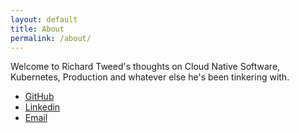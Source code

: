 ```yaml
---
layout: default
title: About
permalink: /about/
---
```

Welcome to Richard Tweed's thoughts on Cloud Native Software, Kubernetes, Production and whatever else he's been tinkering with.

- [GitHub](https://github.com/RichardoC)
- [Linkedin](https://www.linkedin.com/in/richardftweed/)
- [Email](mailto:talesfromprod+site@gmail.com)